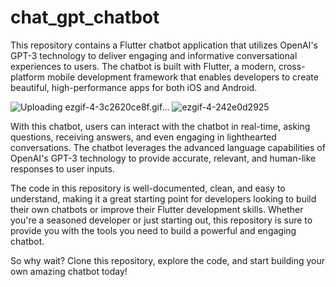 # chat_gpt_chatbot

This repository contains a Flutter chatbot application that utilizes OpenAI's GPT-3 technology to deliver engaging and informative conversational experiences to users. The chatbot is built with Flutter, a modern, cross-platform mobile development framework that enables developers to create beautiful, high-performance apps for both iOS and Android.

![Uploading ezgif-4-3c2620ce8f.gif…]()
![ezgif-4-242e0d2925](https://user-images.githubusercontent.com/8428007/218005780-b3e2bc16-6009-4b55-80cd-1e94239c86d8.gif)


With this chatbot, users can interact with the chatbot in real-time, asking questions, receiving answers, and even engaging in lighthearted conversations. The chatbot leverages the advanced language capabilities of OpenAI's GPT-3 technology to provide accurate, relevant, and human-like responses to user inputs.

The code in this repository is well-documented, clean, and easy to understand, making it a great starting point for developers looking to build their own chatbots or improve their Flutter development skills. Whether you're a seasoned developer or just starting out, this repository is sure to provide you with the tools you need to build a powerful and engaging chatbot.

So why wait? Clone this repository, explore the code, and start building your own amazing chatbot today!
